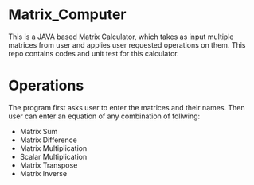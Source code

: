 # Matrix_Computer
 This is a JAVA based Matrix Calculator, which takes as input multiple matrices from user and applies user requested operations on them.
 This repo contains codes and unit test for this calculator.

 # Operations
 The program first asks user to enter the matrices and their names. Then user can enter an equation of any combination of follwing:
   *	Matrix Sum
   *	Matrix Difference
   *	Matrix Multiplication
   *	Scalar Multiplication
   *	Matrix Transpose
   *	Matrix Inverse

